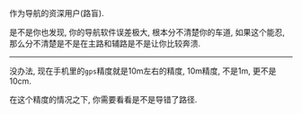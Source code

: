 作为导航的资深用户(路盲).

是不是你也发现, 你的导航软件误差极大, 根本分不清楚你的车道, 如果这个能忍, 那么分不清楚是不是在主路和辅路是不是让你比较奔溃.

---

没办法, 现在手机里的`gps`精度就是10m左右的精度, 10m精度, 不是1m, 更不是10cm.

在这个精度的情况之下, 你需要看看是不是导错了路径.
